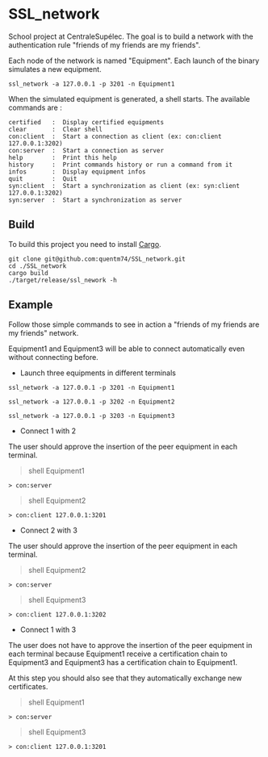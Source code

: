 # SSL_network

School project at CentraleSupélec. The goal is to build a network with the authentication rule "friends of my friends are my friends".

Each node of the network is named "Equipment". Each launch of the binary simulates a new equipment.

```shell script
ssl_network -a 127.0.0.1 -p 3201 -n Equipment1
```

When the simulated equipment is generated, a shell starts. The available commands are :

```
certified   :  Display certified equipments
clear       :  Clear shell
con:client  :  Start a connection as client (ex: con:client 127.0.0.1:3202)
con:server  :  Start a connection as server
help        :  Print this help
history     :  Print commands history or run a command from it
infos       :  Display equipment infos
quit        :  Quit
syn:client  :  Start a synchronization as client (ex: syn:client 127.0.0.1:3202)
syn:server  :  Start a synchronization as server
```

## Build

To build this project you need to install [Cargo](https://doc.rust-lang.org/cargo/getting-started/installation.html).

```shell script
git clone git@github.com:quentm74/SSL_network.git
cd ./SSL_network
cargo build
./target/release/ssl_nework -h
```

## Example

Follow those simple commands to see in action a "friends of my friends are my friends" network.

Equipment1 and Equipment3 will be able to connect automatically even without connecting before. 

* Launch three equipments in different terminals

```shell script
ssl_network -a 127.0.0.1 -p 3201 -n Equipment1
```

```shell script
ssl_network -a 127.0.0.1 -p 3202 -n Equipment2
```

```shell script
ssl_network -a 127.0.0.1 -p 3203 -n Equipment3
```

* Connect 1 with 2

The user should approve the insertion of the peer equipment in each terminal.

> shell Equipment1
```
> con:server
```

> shell Equipment2
```
> con:client 127.0.0.1:3201
```

* Connect 2 with 3

The user should approve the insertion of the peer equipment in each terminal.

> shell Equipment2
```
> con:server
```

> shell Equipment3
```
> con:client 127.0.0.1:3202
```

* Connect 1 with 3

The user does not have to approve the insertion of the peer equipment in each terminal because Equipment1 receive a certification chain to Equipment3 and Equipment3 has a certification chain to Equipment1.

At this step you should also see that they automatically exchange new certificates.

> shell Equipment1
```
> con:server
```

> shell Equipment3
```
> con:client 127.0.0.1:3201
```
